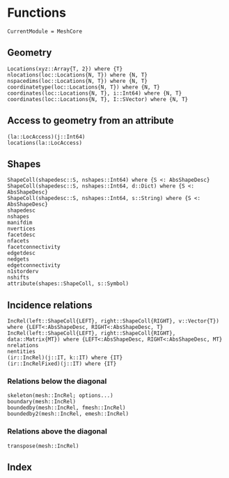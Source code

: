 # Functions

```@meta
CurrentModule = MeshCore
```

## Geometry

```@docs
Locations(xyz::Array{T, 2}) where {T}
nlocations(loc::Locations{N, T}) where {N, T}
nspacedims(loc::Locations{N, T}) where {N, T}
coordinatetype(loc::Locations{N, T}) where {N, T}
coordinates(loc::Locations{N, T}, i::Int64) where {N, T}
coordinates(loc::Locations{N, T}, I::SVector) where {N, T}
```

## Access to geometry from an attribute


```@docs
(la::LocAccess)(j::Int64)
locations(la::LocAccess)
```

## Shapes

```@docs
ShapeColl(shapedesc::S, nshapes::Int64) where {S <: AbsShapeDesc}
ShapeColl(shapedesc::S, nshapes::Int64, d::Dict) where {S <: AbsShapeDesc}
ShapeColl(shapedesc::S, nshapes::Int64, s::String) where {S <: AbsShapeDesc}
shapedesc
nshapes
manifdim
nvertices
facetdesc
nfacets
facetconnectivity
edgetdesc
nedgets
edgetconnectivity
n1storderv
nshifts
attribute(shapes::ShapeColl, s::Symbol)
```

## Incidence relations

```@docs
IncRel(left::ShapeColl{LEFT}, right::ShapeColl{RIGHT}, v::Vector{T}) where {LEFT<:AbsShapeDesc, RIGHT<:AbsShapeDesc, T}
IncRel(left::ShapeColl{LEFT}, right::ShapeColl{RIGHT}, data::Matrix{MT}) where {LEFT<:AbsShapeDesc, RIGHT<:AbsShapeDesc, MT}
nrelations
nentities
(ir::IncRel)(j::IT, k::IT) where {IT}
(ir::IncRelFixed)(j::IT) where {IT}
```

### Relations below the diagonal

```@docs
skeleton(mesh::IncRel; options...)
boundary(mesh::IncRel)
boundedby(mesh::IncRel, fmesh::IncRel)
boundedby2(mesh::IncRel, emesh::IncRel)
```

### Relations above the diagonal

```@docs
transpose(mesh::IncRel)
```

## Index

```@index
```
